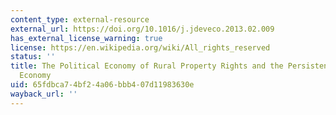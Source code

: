 ```yaml
---
content_type: external-resource
external_url: https://doi.org/10.1016/j.jdeveco.2013.02.009
has_external_license_warning: true
license: https://en.wikipedia.org/wiki/All_rights_reserved
status: ''
title: The Political Economy of Rural Property Rights and the Persistence of the Dual
  Economy
uid: 65fdbca7-4bf2-4a06-bbb4-07d11983630e
wayback_url: ''
---
```

